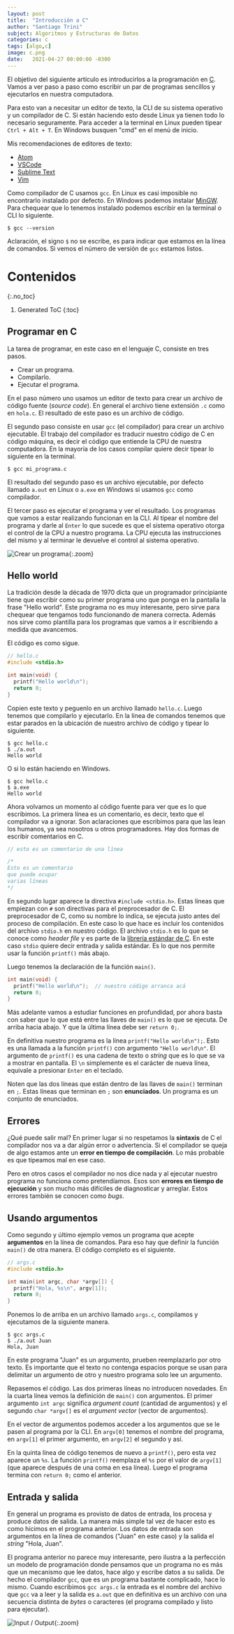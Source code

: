 ```yaml
---
layout: post
title:  "Introducción a C"
author: "Santiago Trini"
subject: Algoritmos y Estructuras de Datos
categories: c
tags: [algo,c]
image: c.png
date:   2021-04-27 00:00:00 -0300
---
```


El objetivo del siguiente artículo es introducirlos a la programación en [C](https://es.wikipedia.org/wiki/C_(lenguaje_de_programaci%C3%B3n)). Vamos a ver paso a paso como escribir un par de programas sencillos y ejecutarlos en nuestra computadora.

Para esto van a necesitar un editor de texto, la CLI de su sistema operativo y un compilador de C. Si están haciendo esto desde Linux ya tienen todo lo necesario seguramente. Para acceder a la terminal en Linux pueden tipear `Ctrl + Alt + T`. En Windows busquen "cmd" en el menú de inicio.

Mis recomendaciones de editores de texto:
- [Atom](https://atom.io)
- [VSCode](https://code.visualstudio.com)
- [Sublime Text](https://sublimetext.com)
- [Vim](https://vim.org)

Como compilador de C usamos `gcc`. En Linux es casi imposible no encontrarlo instalado por defecto. En Windows podemos instalar [MinGW](https://sourceforge.net/projects/mingw/). Para chequear que lo tenemos instalado podemos escribir en la terminal o CLI lo siguiente.

```console
$ gcc --version
```

Aclaración, el signo `$` no se escribe, es para indicar que estamos en la línea de comandos. Si vemos el número de versión de `gcc` estamos listos.

# Contenidos
{:.no_toc}

1. Generated ToC
{:toc}

## Programar en C

La tarea de programar, en este caso en el lenguaje C, consiste en tres pasos.
- Crear un programa.
- Compilarlo.
- Ejecutar el programa.

En el paso número uno usamos un editor de texto para crear un archivo de código fuente (_source code_). En general el archivo tiene extensión `.c` como en `hola.c`. El resultado de este paso es un archivo de código.

El segundo paso consiste en usar `gcc` (el compilador) para crear un archivo ejecutable. El trabajo del compilador es traducir nuestro código de C en código máquina, es decir el código que entiende la CPU de nuestra computadora. En la mayoría de los casos compilar quiere decir tipear lo siguiente en la terminal.

```console
$ gcc mi_programa.c
```

El resultado del segundo paso es un archivo ejecutable, por defecto llamado `a.out` en Linux o `a.exe` en Windows si usamos `gcc` como compilador.

El tercer paso es ejecutar el programa y ver el resultado. Los programas que vamos a estar realizando funcionan en la CLI. Al tipear el nombre del programa y darle al `Enter` lo que sucede es que el sistema operativo otorga el control de la CPU a nuestro programa. La CPU ejecuta las instrucciones del mismo y al terminar le devuelve el control al sistema operativo.

![Crear un programa](../assets/img/intro-c/developing.png){:.zoom}

## Hello world

La tradición desde la década de 1970 dicta que un programador principiante tiene que escribir como su primer programa uno que ponga en la pantalla la frase "Hello world". Este programa no es muy interesante, pero sirve para chequear que tengamos todo funcionando de manera correcta.
Además nos sirve como plantilla para los programas que vamos a ir escribiendo a medida que avancemos.

El código es como sigue.

```c
// hello.c
#include <stdio.h>

int main(void) {
  printf("Hello world\n");
  return 0;
}
```

Copien este texto y peguenlo en un archivo llamado `hello.c`. Luego tenemos que compilarlo y ejecutarlo. En la línea de comandos tenemos que estar parados en la ubicación de nuestro archivo de código y tipear lo siguiente.

```console
$ gcc hello.c
$ ./a.out
Hello world
```

O si lo están haciendo en Windows.

```console
$ gcc hello.c
$ a.exe
Hello world
```

Ahora volvamos un momento al código fuente para ver que es lo que escribimos.
La primera línea es un comentario, es decir, texto que el compilador va a ignorar. Son aclaraciones que escribimos para que las lean los humanos, ya sea nosotros u otros programadores. Hay dos formas de escribir comentarios en C.

```c
// esto es un comentario de una línea

/*
Esto es un comentario
que puede ocupar
varias líneas
*/
```

En segundo lugar aparece la directiva `#include <stdio.h>`. Estas líneas que empiezan con `#` son directivas para el preprocesador de C. El preprocesador de C, como su nombre lo indica, se ejecuta justo antes del proceso de compilación. En este caso lo que hace es incluir los contenidos del archivo `stdio.h` en nuestro código. El archivo `stdio.h` es lo que se conoce como _header file_ y es parte de la [librería estándar de C](https://es.wikipedia.org/wiki/Biblioteca_est%C3%A1ndar_de_C). En este caso `stdio` quiere decir entrada y salida estándar. Es lo que nos permite usar la función `printf()` más abajo.

Luego tenemos la declaración de la función `main()`.

```c
int main(void) {
  printf("Hello world\n");  // nuestro código arranca acá
  return 0;
}
```

Más adelante vamos a estudiar funciones en profundidad, por ahora basta con saber que lo que está entre las llaves de `main()` es lo que se ejecuta. De arriba hacia abajo. Y que la última línea debe ser `return 0;`.

En definitiva nuestro programa es la línea `printf("Hello world\n");`. Esto es una llamada a la función `printf()` con argumento `"Hello world\n"`. El argumento de `printf()` es una cadena de texto o _string_ que es lo que se va a mostrar en pantalla. El `\n` simplemente es el carácter de nueva línea, equivale a presionar `Enter` en el teclado.

Noten que las dos líneas que están dentro de las llaves de `main()` terminan en `;`. Estas líneas que terminan en `;` son **enunciados**. Un programa es un conjunto de enunciados.

## Errores

¿Qué puede salir mal? En primer lugar si no respetamos la **sintaxis** de C el compilador nos va a dar algún error o advertencia. Si el compilador se queja de algo estamos ante un **error en tiempo de compilación**. Lo más probable es que tipeamos mal en ese caso.

Pero en otros casos el compilador no nos dice nada y al ejecutar nuestro programa no funciona como pretendíamos. Esos son **errores en tiempo de ejecución** y son mucho más difíciles de diagnosticar y arreglar. Estos errores también se conocen como _bugs_.

## Usando argumentos

Como segundo y último ejemplo vemos un programa que acepte **argumentos** en la línea de comandos. Para eso hay que definir la función `main()` de otra manera.
El código completo es el siguiente.

```c
// args.c
#include <stdio.h>

int main(int argc, char *argv[]) {
  printf("Hola, %s\n", argv[1]);
  return 0;
}
```

Ponemos lo de arriba en un archivo llamado `args.c`, compilamos y ejecutamos de la siguiente manera.

```console
$ gcc args.c
$ ./a.out Juan
Hola, Juan
```

En este programa "Juan" es un argumento, prueben reemplazarlo por otro texto. Es importante que el texto no contenga espacios porque se usan para delimitar un argumento de otro y nuestro programa solo lee un argumento.

Repasemos el código. Las dos primeras líneas no introducen novedades. En la cuarta línea vemos la definición de `main()` con argumentos. El primer argumento `int argc` significa _argument count_ (cantidad de argumentos) y el segundo `char *argv[]` es el _argument vector_ (vector de argumentos).

En el vector de argumentos podemos acceder a los argumentos que se le pasen al programa por la CLI. En `argv[0]` tenemos el nombre del programa, en `argv[1]` el primer argumento, en `argv[2]` el segundo y así.

En la quinta línea de código tenemos de nuevo a `printf()`, pero esta vez aparece un `%s`. La función `printf()` reemplaza el `%s` por el valor de `argv[1]` (que aparece después de una coma en esa línea). Luego el programa termina con `return 0;` como el anterior.

## Entrada y salida

En general un programa es provisto de datos de entrada, los procesa y produce datos de salida. La manera más simple tal vez de hacer esto es como hicimos en el programa anterior. Los datos de entrada son argumentos en la línea de comandos ("Juan" en este caso) y la salida el _string_ "Hola, Juan".

El programa anterior no parece muy interesante, pero ilustra a la perfección un modelo de programación donde pensamos que un programa no es más que un mecanismo que lee datos, hace algo y escribe datos a su salida. De hecho el compilador `gcc`, que es un programa bastante complicado, hace lo mismo. Cuando escribimos `gcc args.c` la entrada es el nombre del archivo que `gcc` va a leer y la salida es `a.out` que en definitiva es un archivo con una secuencia distinta de _bytes_ o caracteres (el programa compilado y listo para ejecutar).

![Input / Output](../assets/img/intro-c/blackbox.png){:.zoom}
